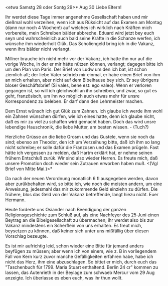  <etwa Samstg 28 oder Sontg 29>* Aug 30
Liebe Eltern!

Ihr werdet diese Tage immer angenehme Gesellschaft haben und mir dießmal wohl verzeihen, wenn ich aus Rüksicht auf das Examen am Montag (dann nur noch 4 Wochen!) auf welches ich wirklich nach Kräften mich vorbereite, mein Schreiben bälder abbreche. Eduard wird jetzt bey euch seyn und wahrscheinlich auch bald seine Kräfte in die Schanze werfen, ich wünsche ihm wiederholt Glük. Das Scholiengeld bring ich in die Vakanz, wenn ihrs bälder nicht verlangt.

Millner brauche ich nicht mehr vor der Vakanz, ich hatte ihn nur auf die vorige Woche, in der er mir hätte nützen können, verlangt; dagegen bitte ich um den Plan von Paris. Der Brief von Ludw um den ich bat, ist schon ziemlich alt; der liebe Vater schrieb mir einmal, er habe einen Brief von ihm an mich erhalten, aber nicht auf dem Bibelhause bey sich. Er sey übrigens bloser Geschäftsbrief (Si vales, bene est: ego valeo). Wenn er verloren gegangen ist, so will ich gleichwohl an ihn schreiben, und zwar, so gut es geht, französisch, um ihn wo möglich auch etwas mehr für unsre Korrespondenz zu beleben. Er darf dann den Lehrmeister machen.

Dem Ernst wünsch ich gut Glük zum Zahnen. Ich glaube ich werde ihm wohl ein Zahnen wünschen dürfen, wie ich eines hatte, denn ich glaube nicht, daß es mir zu viel zu schaffen wird gemacht haben. Doch das wird unsre lebendige Hauschronik, die liebe Mutter, am besten wissen. - (Tuch?)

Herzliche Grüsse an die liebe Grosm und das Gustele, wenn sie noch da sind; ebenso an Theodor, den ich um Verzeihung bitte, daß ich ihm so lang nicht schreibe; er solle dafür die Franzosen und das Examen prügeln. 
Fast hätte ich vergessen zu melden, daß Hartm erklärt hat, er nehme seinen frühern Entschluß zurük. Wir sind also wieder Herren. Es freute mich, daß unsere Promotion doch wieder sein Zutrauen erworben haben muß. <(Vgl Brief von Mitte Mai.)>*

Da nach der neuen Verordnung monatlich 6 fl ausgegeben werden, davon aber zurükbehalten wird, so bitte ich, wie noch die meisten andern, um eine Anweisung, jedesmahl das mir zukommende Geld einziehn zu dürfen. Die frühere, blos das Geld von der Vakanz betreffende, langt hiezu nicht. 
 Euer Hermann.

Heute forderte uns Osiander nach Beendigung der ganzen Religionsgeschichte zum Schluß auf, als eine Nachfeyer des 25 Juni einen Beytrag an die Bibelgesellschaft zu übermachen; ihr werdet also bis zur Vakanz mindestens ein Scherflein von uns erhalten. Es freut mich, beysetzen zu können, daß keiner sich unter uns mißfällig über diesen Vorschlag bezeugte.

Es ist mir aufrichtig leid, schon wieder eine Bitte für jemand anders beyfügen zu müssen; aber wenn ich von einem, wie z. B in vorliegendem Fall von Kern kurz zuvor manche Gefälligkeiten erfahren habe, habe ich nicht das Herz, ihm eine abzuschlagen. So bittet er mich, durch euch das "Taschenbuch für 1799. Maria Stuart enthaltend. Berlin 24 cr" kommen zu lassen, das Autenrieth in der Beylage zum schwaeb Mercur vom 29 Aug anzeigte. Ich überlasse es eben euch, was ihr thun wollt.
